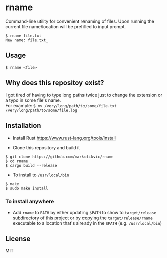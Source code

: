 # rname
Command-line utility for convenient renaming of files. Upon running the current file name/location will be prefilled to input prompt.
```
$ rname file.txt 
New name: file.txt_
```

## Usage
`$ rname <file>`

## Why does this repositoy exist?
I got tired of having to type long paths twice just to change the extension or a typo in some file's name.  
For example: `$ mv /very/long/path/to/some/file.txt /very/long/path/to/some/file.log`

## Installation
- Install Rust https://www.rust-lang.org/tools/install

- Clone this repository and build it
```
$ git clone https://github.com/markotikvic/rname
$ cd rname
$ cargo build --release
```

- To install to `/usr/local/bin`
```
$ make
$ sudo make install
```

### To install anywhere
- Add `rname` to `PATH` by either updating `$PATH` to show to `target/release` subdirectory of this project or by copying the `target/release/rname` executable to a location that's already in the `$PATH` (e.g. `/usr/local/bin`)

## License
MIT
